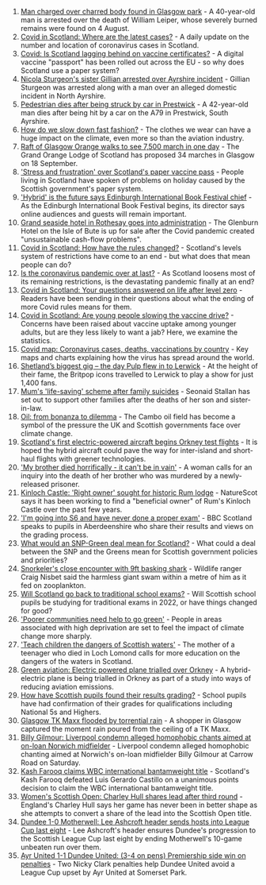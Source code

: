 1. [Man charged over charred body found in Glasgow park](https://www.bbc.co.uk/news/uk-scotland-north-east-orkney-shetland-58206882) - A 40-year-old man is arrested over the death of William Leiper, whose severely burned remains were found on 4 August.
2. [Covid in Scotland: Where are the latest cases?](https://www.bbc.co.uk/news/uk-scotland-53511877) - A daily update on the number and location of coronavirus cases in Scotland.
3. [Covid: Is Scotland lagging behind on vaccine certificates?](https://www.bbc.co.uk/news/uk-scotland-57519070) - A digital vaccine "passport" has been rolled out across the EU - so why does Scotland use a paper system?
4. [Nicola Sturgeon's sister Gillian arrested over Ayrshire incident](https://www.bbc.co.uk/news/uk-scotland-58213744) - Gillian Sturgeon was arrested along with a man over an alleged domestic incident in North Ayrshire.
5. [Pedestrian dies after being struck by car in Prestwick](https://www.bbc.co.uk/news/uk-scotland-glasgow-west-58216399) - A 42-year-old man dies after being hit by a car on the A79 in Prestwick, South Ayrshire.
6. [How do we slow down fast fashion?](https://www.bbc.co.uk/news/uk-scotland-58216479) - The clothes we wear can have a huge impact on the climate, even more so than the aviation industry.
7. [Raft of Glasgow Orange walks to see 7,500 march in one day](https://www.bbc.co.uk/news/uk-scotland-glasgow-west-58203584) - The Grand Orange Lodge of Scotland has proposed 34 marches in Glasgow on 18 September.
8. ['Stress and frustration' over Scotland's paper vaccine pass](https://www.bbc.co.uk/news/uk-scotland-57862733) - People living in Scotland have spoken of problems on holiday caused by the Scottish government's paper system.
9. ['Hybrid' is the future says Edinburgh International Book Festival chief](https://www.bbc.co.uk/news/uk-scotland-58201596) - As the Edinburgh International Book Festival begins, its director says online audiences and guests will remain important.
10. [Grand seaside hotel in Rothesay goes into administration](https://www.bbc.co.uk/news/uk-scotland-scotland-business-58198368) - The Glenburn Hotel on the Isle of Bute is up for sale after the Covid pandemic created "unsustainable cash-flow problems".
11. [Covid in Scotland: How have the rules changed?](https://www.bbc.co.uk/news/uk-scotland-53166816) - Scotland's levels system of restrictions have come to an end - but what does that mean people can do?
12. [Is the coronavirus pandemic over at last?](https://www.bbc.co.uk/news/uk-scotland-58112939) - As Scotland loosens most of its remaining restrictions, is the devastating pandemic finally at an end?
13. [Covid in Scotland: Your questions answered on life after level zero](https://www.bbc.co.uk/news/uk-scotland-58071989) - Readers have been sending in their questions about what the ending of more Covid rules means for them.
14. [Covid in Scotland: Are young people slowing the vaccine drive?](https://www.bbc.co.uk/news/uk-scotland-57915106) - Concerns have been raised about vaccine uptake among younger adults, but are they less likely to want a jab? Here, we examine the statistics.
15. [Covid map: Coronavirus cases, deaths, vaccinations by country](https://www.bbc.co.uk/news/world-51235105) - Key maps and charts explaining how the virus has spread around the world.
16. [Shetland’s biggest gig – the day Pulp flew in to Lerwick](https://www.bbc.co.uk/news/uk-scotland-north-east-orkney-shetland-57599869) - At the height of their fame, the Britpop icons travelled to Lerwick to play a show for just 1,400 fans.
17. [Mum's 'life-saving' scheme after family suicides](https://www.bbc.co.uk/news/uk-scotland-58185754) - Seonaid Stallan has set out to support other families after the deaths of her son and sister-in-law.
18. [Oil: from bonanza to dilemma](https://www.bbc.co.uk/news/uk-scotland-scotland-business-58195442) - The Cambo oil field has become a symbol of the pressure the UK and Scottish governments face over climate change.
19. [Scotland's first electric-powered aircraft begins Orkney test flights](https://www.bbc.co.uk/news/uk-scotland-north-east-orkney-shetland-58177865) - It is hoped the hybrid aircraft could pave the way for inter-island and short-haul flights with greener technologies.
20. ['My brother died horrifically - it can't be in vain'](https://www.bbc.co.uk/news/uk-scotland-north-east-orkney-shetland-58177868) - A woman calls for an inquiry into the death of her brother who was murdered by a newly-released prisoner.
21. [Kinloch Castle: 'Right owner' sought for historic Rum lodge](https://www.bbc.co.uk/news/uk-scotland-highlands-islands-58170779) - NatureScot says it has been working to find a "beneficial owner" of Rum's Kinloch Castle over the past few years.
22. ['I'm going into S6 and have never done a proper exam'](https://www.bbc.co.uk/news/uk-scotland-58158616) - BBC Scotland speaks to pupils in Aberdeenshire who share their results and views on the grading process.
23. [What would an SNP-Green deal mean for Scotland?](https://www.bbc.co.uk/news/uk-scotland-scotland-politics-58143753) - What could a deal between the SNP and the Greens mean for Scottish government policies and priorities?
24. [Snorkeler's close encounter with 9ft basking shark](https://www.bbc.co.uk/news/uk-scotland-highlands-islands-58145408) - Wildlife ranger Craig Nisbet said the harmless giant swam within a metre of him as it fed on zooplankton.
25. [Will Scotland go back to traditional school exams?](https://www.bbc.co.uk/news/uk-scotland-58139111) - Will Scottish school pupils be studying for traditional exams in 2022, or have things changed for good?
26. ['Poorer communities need help to go green'](https://www.bbc.co.uk/news/uk-scotland-58191576) - People in areas associated with high deprivation are set to feel the impact of climate change more sharply.
27. ['Teach children the dangers of Scottish waters'](https://www.bbc.co.uk/news/uk-scotland-58199582) - The mother of a teenager who died in Loch Lomond calls for more education on the dangers of the waters in Scotland.
28. [Green aviation: Electric powered plane trialled over Orkney](https://www.bbc.co.uk/news/uk-scotland-58180367) - A hybrid-electric plane is being trialled in Orkney as part of a study into ways of reducing aviation emissions.
29. [How have Scottish pupils found their results grading?](https://www.bbc.co.uk/news/uk-scotland-58164913) - School pupils have had confirmation of their grades for qualifications including National 5s and Highers.
30. [Glasgow TK Maxx flooded by torrential rain](https://www.bbc.co.uk/news/uk-scotland-58157258) - A shopper in Glasgow captured the moment rain poured from the ceiling of a TK Maxx.
31. [Billy Gilmour: Liverpool condemn alleged homophobic chants aimed at on-loan Norwich midfielder](https://www.bbc.co.uk/sport/football/58220000) - Liverpool condemn alleged homophobic chanting aimed at Norwich's on-loan midfielder Billy Gilmour at Carrow Road on Saturday.
32. [Kash Farooq claims WBC international bantamweight title](https://www.bbc.co.uk/sport/boxing/58218631) - Scotland's Kash Farooq defeated Luis Gerardo Castillo on a unanimous points decision to claim the WBC international bantamweight title.
33. [Women's Scottish Open: Charley Hull shares lead after third round](https://www.bbc.co.uk/sport/golf/58217046) - England's Charley Hull says her game has never been in better shape as she attempts to convert a share of the lead into the Scottish Open title.
34. [Dundee 1-0 Motherwell: Lee Ashcroft header sends hosts into League Cup last eight](https://www.bbc.co.uk/sport/football/58137912) - Lee Ashcroft's header ensures Dundee's progression to the Scottish League Cup last eight by ending Motherwell's 10-game unbeaten run over them.
35. [Ayr United 1-1 Dundee United: (3-4 on pens) Premiership side win on penalties](https://www.bbc.co.uk/sport/football/58137905) - Two Nicky Clark penalties help Dundee United avoid a League Cup upset by Ayr United at Somerset Park.
